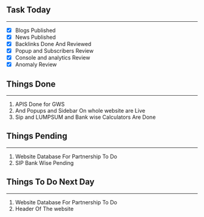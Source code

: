 
## Task Today
---
- [x] Blogs Published
- [x] News Published
- [x] Backlinks Done And Reviewed
- [x] Popup and Subscribers Review
- [x] Console and analytics Review 
- [x] Anomaly Review

## Things Done 
---
1.  APIS Done for GWS
2. And Popups and Sidebar On whole website are Live
3. Sip and LUMPSUM and Bank wise Calculators Are Done 

## Things Pending
---
1. Website Database For Partnership To Do 
2. SIP Bank Wise Pending 

## Things To Do Next Day 
---
1. Website Database For Partnership To Do 
2. Header Of The website




